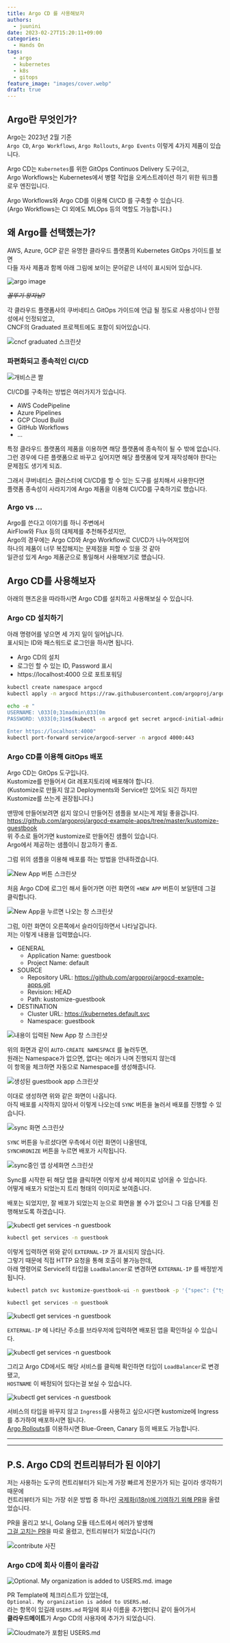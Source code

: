 ```yaml
---
title: Argo CD 를 사용해보자
authors:
  - juunini
date: 2023-02-27T15:20:11+09:00
categories:
  - Hands On
tags:
  - argo
  - kubernetes
  - k8s
  - gitops
feature_image: "images/cover.webp"
draft: true
---
```


## Argo란 무엇인가?

Argo는 2023년 2월 기준  
`Argo CD`, `Argo Workflows`, `Argo Rollouts`, `Argo Events` 이렇게 4가지 제품이 있습니다.

Argo CD는 `Kubernetes`를 위한 GitOps Continuos Delivery 도구이고,  
Argo Workflows는 Kubernetes에서 병렬 작업을 오케스트레이션 하기 위한 워크플로우 엔진입니다.

Argo Workflows와 Argo CD를 이용해 CI/CD 를 구축할 수 있습니다.  
(Argo Workflows는 CI 외에도 MLOps 등의 역할도 가능합니다.)

## 왜 Argo를 선택했는가?

AWS, Azure, GCP 같은 유명한 클라우드 플랫폼의 Kubernetes GitOps 가이드를 보면  
다들 자사 제품과 함께 아래 그림에 보이는 문어같은 녀석이 표시되어 있습니다.

![argo image](images/argo.webp)

_~~꼴뚜기 왕자님?~~_

각 클라우드 플랫폼사의 쿠버네티스 GitOps 가이드에 언급 될 정도로 사용성이나 안정성에서 인정되었고,  
CNCF의 Graduated 프로젝트에도 포함이 되어있습니다.

![cncf graduated 스크린샷](images/cncf.webp)

### 파편화되고 종속적인 CI/CD

![개비스콘 짤](images/gvsc.webp)

CI/CD를 구축하는 방법은 여러가지가 있습니다.

- AWS CodePipeline
- Azure Pipelines
- GCP Cloud Build
- GitHub Workflows
- ...

특정 클라우드 플랫폼의 제품을 이용하면 해당 플랫폼에 종속적이 될 수 밖에 없습니다.  
그런 경우에 다른 플랫폼으로 바꾸고 싶어지면 해당 플랫폼에 맞게 재작성해야 한다는 문제점도 생기게 되죠.

그래서 쿠버네티스 클러스터에 CI/CD를 할 수 있는 도구를 설치해서 사용한다면  
플랫폼 종속성이 사라지기에 Argo 제품을 이용해 CI/CD를 구축하기로 했습니다.

### Argo vs ...

Argo를 쓴다고 이야기를 하니 주변에서  
AirFlow와 Flux 등의 대체제를 추천해주셨지만,  
Argo의 경우에는 Argo CD와 Argo Workflow로 CI/CD가 나누어져있어  
하나의 제품이 너무 복잡해지는 문제점을 피할 수 있을 것 같아  
일관성 있게 Argo 제품군으로 통일해서 사용해보기로 헀습니다.

## Argo CD를 사용해보자

아래의 핸즈온을 따라하시면 Argo CD를 설치하고 사용해보실 수 있습니다.

### Argo CD 설치하기

아래 명령어를 넣으면 세 가지 일이 일어납니다.  
표시되는 ID와 패스워드로 로그인을 하시면 됩니다.

- Argo CD의 설치
- 로그인 할 수 있는 ID, Password 표시
- https://localhost:4000 으로 포트포워딩

```sh
kubectl create namespace argocd
kubectl apply -n argocd https://raw.githubusercontent.com/argoproj/argo-cd/stable/manifests/ha/install.yaml

echo -e "
USERNAME: \033[0;31madmin\033[0m
PASSWORD: \033[0;31m$(kubectl -n argocd get secret argocd-initial-admin-secret -o jsonpath="{.data.password}" | base64 -d)\033[0m

Enter https://localhost:4000"
kubectl port-forward service/argocd-server -n argocd 4000:443
```

### Argo CD를 이용해 GitOps 배포

Argo CD는 GitOps 도구입니다.  
Kustomize를 만들어서 Git 레포지토리에 배포해야 합니다.  
(Kustomize로 만들지 않고 Deployments와 Service만 있어도 되긴 하지만 Kustomize를 쓰는게 권장됩니다.)

맨땅에 만들어보려면 쉽지 않으니 만들어진 샘플을 보시는게 제일 좋을겁니다.  
https://github.com/argoproj/argocd-example-apps/tree/master/kustomize-guestbook  
위 주소로 들어가면 kustomize로 만들어진 샘플이 있습니다.  
Argo에서 제공하는 샘플이니 참고하기 좋죠.

그럼 위의 샘플을 이용해 배포를 하는 방법을 안내하겠습니다.

![New App 버튼 스크린샷](images/handson1.webp)

처음 Argo CD에 로그인 해서 들어가면 이런 화면의 `+NEW APP` 버튼이 보일텐데 그걸 클릭합니다.

![New App을 누르면 나오는 창 스크린샷](images/handson2.webp)

그럼, 이런 화면이 오른쪽에서 슬라이딩하면서 나타날겁니다.  
저는 이렇게 내용을 입력했습니다.

- GENERAL
  - Application Name: guestbook
  - Project Name: default
- SOURCE
  - Repository URL: https://github.com/argoproj/argocd-example-apps.git
  - Revision: HEAD
  - Path: kustomize-guestbook
- DESTINATION
  - Cluster URL: https://kubernetes.default.svc
  - Namespace: guestbook

![내용이 입력된 New App 창 스크린샷](images/handson3.webp)

위의 화면과 같이 `AUTO-CREATE NAMESPACE` 를 눌러두면,  
원래는 Namespace가 없으면, 없다는 에러가 나며 진행되지 않는데  
이 항목을 체크하면 자동으로 Namespace를 생성해줍니다.

![생성된 guestbook app 스크린샷](images/handson4.webp)

이대로 생성하면 위와 같은 화면이 나옵니다.  
아직 배포를 시작하지 않아서 이렇게 나오는데 `SYNC` 버튼을 눌러서 배포를 진행할 수 있습니다.

![sync 화면 스크린샷](images/handson5.webp)

`SYNC` 버튼을 누르셨다면 우측에서 이런 화면이 나올텐데,  
`SYNCHRONIZE` 버튼을 누르면 배포가 시작됩니다.

![sync중인 앱 상세화면 스크린샷](images/handson6.webp)

Sync를 시작한 뒤 해당 앱을 클릭하면 이렇게 상세 페이지로 넘어올 수 있습니다.  
어떻게 배포가 되었는지 트리 형태의 이미지로 보여줍니다.

배포는 되었지만, 잘 배포가 되었는지 눈으로 화면을 볼 수가 없으니 그 다음 단계를 진행해보도록 하겠습니다.

![kubectl get services -n guestbook](images/handson7.webp)

```sh
kubectl get services -n guestbook
```

이렇게 입력하면 위와 같이 `EXTERNAL-IP` 가 표시되지 않습니다.  
그렇기 때문에 직접 HTTP 요청을 통해 호출이 불가능한데,  
아래 명령어로 Service의 타입을 `LoadBalancer`로 변경하면 `EXTERNAL-IP` 를 배정받게 됩니다.

```sh
kubectl patch svc kustomize-guestbook-ui -n guestbook -p '{"spec": {"type": "LoadBalancer"}}'

kubectl get services -n guestbook
```

![kubectl get services -n guestbook](images/handson8.webp)

`EXTERNAL-IP` 에 나타난 주소를 브라우저에 입력하면 배포된 앱을 확인하실 수 있습니다.

![kubectl get services -n guestbook](images/handson9.webp)

그리고 Argo CD에서도 해당 서비스를 클릭해 확인하면 타입이 `LoadBalancer`로 변경됐고,  
`HOSTNAME` 이 배정되어 있다는걸 보실 수 있습니다.

![kubectl get services -n guestbook](images/handson10.webp)

서비스의 타입을 바꾸지 않고 `Ingress`를 사용하고 싶으시다면 kustomize에 Ingress를 추가하여 배포하시면 됩니다.  
[Argo Rollouts](https://argo-rollouts.readthedocs.io/en/stable/)를 이용하시면 Blue-Green, Canary 등의 배포도 가능합니다.

---

---

## P.S. Argo CD의 컨트리뷰터가 된 이야기

저는 사용하는 도구의 컨트리뷰터가 되는게 가장 빠르게 전문가가 되는 길이라 생각하기 때문에  
컨트리뷰터가 되는 가장 쉬운 방법 중 하나인 [국제화(i18n)에 기여하기 위해 PR](https://github.com/argoproj/argo-cd/pull/12521)을 올렸었습니다.

PR을 올리고 보니, Golang 모듈 테스트에서 에러가 발생해  
[그걸 고치는 PR](https://github.com/argoproj/argo-cd/pull/12523)을 따로 올렸고, 컨트리뷰터가 되었습니다(?)

![contribute 사진](images/contribute.webp)

### Argo CD에 회사 이름이 올라감

![Optional. My organization is added to USERS.md. image](images/add-users.webp)

PR Template에 체크리스트가 있었는데,  
`Optional. My organization is added to USERS.md.`  
라는 항목이 있길래 `USERS.md` 파일에 회사 이름을 추가했더니 같이 들어가서  
**클라우드메이트**가 Argo CD의 사용자에 추가가 되었습니다.

![Cloudmate가 포함된 USERS.md](images/users.webp)
